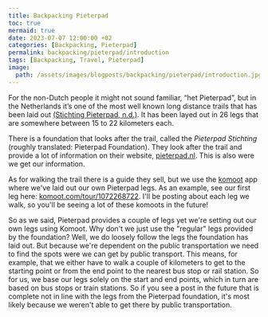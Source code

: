 ```yaml
---
title: Backpacking Pieterpad
toc: true
mermaid: true
date: 2023-07-07 12:00:00 +02
categories: [Backpacking, Pieterpad]
permalink: backpacking/pieterpad/introduction
tags: [Backpacking, Travel, Pieterpad]
image:
  path: /assets/images/blogposts/backpacking/pieterpad/introduction.jpg
---
```


For the non-Dutch people it might not sound familiar, “het Pieterpad”, but in the Netherlands it’s one of the most well known long distance trails that has been laid out [(Stichting Pieterpad, n.d.)](https://www.pieterpad.nl/pieterpad/introductie). It has been layed out in 26 legs that are somewhere between 15 to 22 kilometers each.

There is a foundation that looks after the trail, called the _Pieterpad Stichting_ (roughly translated: Pieterpad Foundation). They look after the trail and provide a lot of information on their website, [pieterpad.nl](https://pieterpad.nl). This is also were we get our information.

As for walking the trail there is a guide they sell, but we use the [komoot](https://komoot.com) app where we've laid out our own Pieterpad legs. As an example, see our first leg here: [komoot.com/tour/1072268722](https://www.komoot.com/tour/1072268722). I'll be posting about each leg we walk, so you'll be seeing a lot of these komoots in the future!

So as we said, Pieterpad provides a couple of legs yet we're setting out our own legs using Komoot. Why don't we just use the "regular" legs provided by the foundation? Well, we do loosely follow the legs the foundation has laid out. But because we're dependent on the public transportation we need to find the spots were we can get by public transport. This means, for example, that we either have to walk a couple of kilometers to get to the starting point or from the end point to the nearest bus stop or rail station. So for us, we base our legs solely on the start and end points, which in turn are based on bus stops or train stations. So if you see a post in the future that is complete not in line with the legs from the Pieterpad foundation, it's most likely because we weren't able to get there by public transportation.
